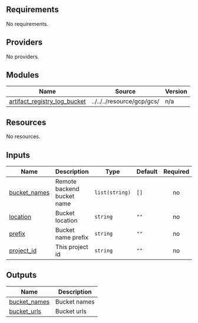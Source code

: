<!-- BEGIN_TF_DOCS -->
## Requirements

No requirements.

## Providers

No providers.

## Modules

| Name | Source | Version |
|------|--------|---------|
| <a name="module_artifact_registry_log_bucket"></a> [artifact\_registry\_log\_bucket](#module\_artifact\_registry\_log\_bucket) | ../../../resource/gcp/gcs/ | n/a |

## Resources

No resources.

## Inputs

| Name | Description | Type | Default | Required |
|------|-------------|------|---------|:--------:|
| <a name="input_bucket_names"></a> [bucket\_names](#input\_bucket\_names) | Remote backend bucket name | `list(string)` | `[]` | no |
| <a name="input_location"></a> [location](#input\_location) | Bucket location | `string` | `""` | no |
| <a name="input_prefix"></a> [prefix](#input\_prefix) | Bucket name prefix | `string` | `""` | no |
| <a name="input_project_id"></a> [project\_id](#input\_project\_id) | This project id | `string` | `""` | no |

## Outputs

| Name | Description |
|------|-------------|
| <a name="output_bucket_names"></a> [bucket\_names](#output\_bucket\_names) | Bucket names |
| <a name="output_bucket_urls"></a> [bucket\_urls](#output\_bucket\_urls) | Bucket urls |
<!-- END_TF_DOCS -->